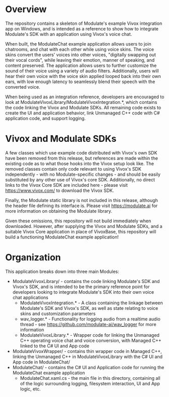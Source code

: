 # Overview

The repository contains a skeleton of Modulate's example Vivox integration app on Windows, and is intended as a reference to show how to integrate Modulate's SDK with an application using Vivox's voice chat.

When built, the ModulateChat example application allows users to join chatrooms, and chat with each other while using voice skins.  The voice skins convert the users' voices into other voices, "digitally swapping out their vocal cords", while leaving their emotion, manner of speaking, and content preserved.  The application allows users to further customize the sound of their voice using a variety of audio filters.  Additionally, users will hear their own voice with the voice skin applied looped back into their own ears, with low enough latency to seamlessly blend their speech with the converted voice.

When being used as an integration reference, developers are encouraged to look at ModulateVivoxLibrary/ModulateVivoxIntegration.*, which contains the code linking the Vivox and Modulate SDKs.  All remaining code exists to create the UI and application behavior, link Unmanaged C++ code with C# application code, and support logging.


# Vivox and Modulate SDKs

A few classes which use example code distributed with Vivox's own SDK have been removed from this release, but references are made within the existing code as to what those hooks into the Vivox setup look like.  The removed classes contain only code relevant to using Vivox's SDK independently - with no Modulate-specific changes - and should be easily substituted by any other use of Vivox's core SDK.  Additionally, no direct links to the Vivox Core SDK are included here - please visit https://www.vivox.com/ to download the Vivox SDK.

Finally, the Modulate static library is not included in this release, although the header file defining its interface is.  Please visit https://modulate.ai for more information on obtaining the Modulate library.

Given these omissions, this repository will not build immediately when downloaded.  However, after supplying the Vivox and Modulate SDKs, and a suitable Vivox Core application in place of VivoxBase, this repository will build a functioning ModulateChat example application!


# Organization

This application breaks down into three main Modules:
* ModulateVivoxLibrary/ - contains the code linking Modulate's SDK and Vivox's SDK, and is intended to be the primary reference point for developers looking to integrate Modulate's SDK into their own voice chat applications
    * ModulateVivoxIntegration.* - A class containing the linkage between Modulate's SDK and Vivox's SDK, as well as state relating to voice skins and customization parameters
    * wav_logger.* - Functionality for logging audio from a realtime audio thread - see https://github.com/modulate-ai/wav_logger for more information
    * ModulateVivoxLibrary.* - Wrapper code for linking the Unmanaged C++ operating voice chat and voice conversion, with Managed C++ linked to the C# UI and App code
* ModulateVivoxWrapper/ - contains thin wrapper code in Managed C++, linking the Unmanaged C++ in ModulateVivoxLibrary with the C# UI and App code in ModulateChat/
* ModulateChat/ - contains the C# UI and Application code for running the ModulateChat example application
    * ModulateChat.xaml.cs - the main file in this directory, containing all of the logic surrounding logging, filesystem interaction, UI and App logic, etc.
